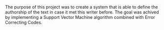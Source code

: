 The purpose of this project was to create a system that is able to define the authorship of the text in case it met this writer before. The goal was achived by implementing a Support Vector Machine algorithm combined with Error Correcting Codes. 
